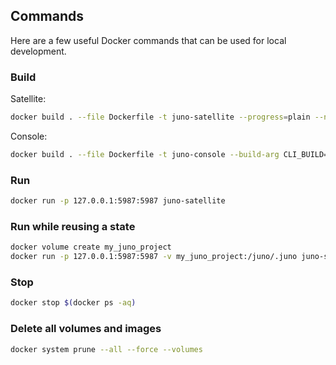## Commands

Here are a few useful Docker commands that can be used for local development. 

### Build

Satellite:

```bash
docker build . --file Dockerfile -t juno-satellite --progress=plain --no-cache --platform=linux/amd64
```

Console:

```bash
docker build . --file Dockerfile -t juno-console --build-arg CLI_BUILD=console --progress=plain --no-cache --platform=linux/amd64
```

### Run

```bash
docker run -p 127.0.0.1:5987:5987 juno-satellite
```

### Run while reusing a state

```bash
docker volume create my_juno_project
docker run -p 127.0.0.1:5987:5987 -v my_juno_project:/juno/.juno juno-satellite
```

### Stop

```bash
docker stop $(docker ps -aq)
```

### Delete all volumes and images

```bash
docker system prune --all --force --volumes
```
